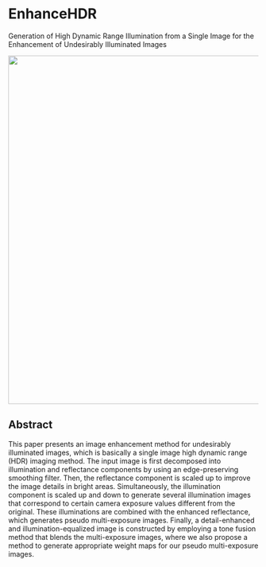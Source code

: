 # EnhanceHDR
Generation of High Dynamic Range Illumination from a Single Image  for the Enhancement of Undesirably Illuminated Images

<p align="center">
<img src="/Paper_Images/Figure1_block_diagram.png.png" width="700"> 
</p>

## Abstract

This paper presents an image enhancement method for undesirably illuminated images,
which is basically a single image high dynamic range (HDR) imaging method.
The input image is first decomposed into illumination and reflectance components by 
using an edge-preserving smoothing filter. Then, the reflectance component is scaled up 
to improve the image details in bright areas. Simultaneously, the illumination 
component is scaled up and down to generate several illumination images
that correspond to certain camera exposure values different from the
original. These illuminations are combined with the enhanced reflectance,
which generates pseudo multi-exposure images. Finally, a detail-enhanced and 
illumination-equalized image is constructed by employing a tone fusion 
method that blends the multi-exposure images, where we also
propose a method to generate appropriate weight maps for our
pseudo multi-exposure images.
